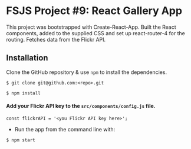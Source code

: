 # FSJS Project #9: React Gallery App

This project was bootstrapped with Create-React-App.  Built the React components, added to the supplied CSS and set up react-router-4 for the routing.  Fetches data from the Flickr API.

## Installation
Clone the GitHub repository & use `npm` to install the dependencies.

```
$ git clone git@github.com:<repo>.git

$ npm install
```

#### Add your Flickr API key to the `src/components/config.js` file.
`const flickrAPI = '<you Flickr API key here>';`

* Run the app from the command line with:
```
$ npm start
```
